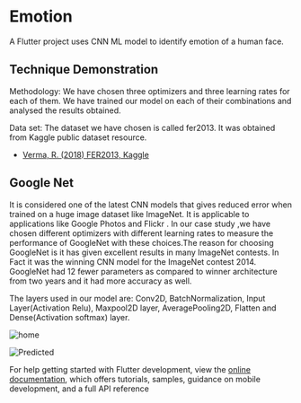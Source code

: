 # Emotion

A Flutter project uses CNN ML model to identify emotion of a human face.

## Technique Demonstration

Methodology:
We have chosen three optimizers and three learning rates for each of them. We have trained our model on each of their combinations and analysed the results obtained.
 
 
Data set:
The dataset we have chosen is called fer2013. It was obtained from Kaggle public dataset resource.


- [Verma, R. (2018) FER2013, Kaggle]([https://docs.flutter.dev/get-started/codelab](https://www.kaggle.com/datasets/deadskull7/fer2013))

## Google Net
It is considered one of the latest CNN models that gives reduced error when trained on a huge image dataset like ImageNet. It is applicable to applications like Google Photos and Flickr . In our case study ,we have chosen different optimizers with different learning rates to measure the performance of GoogleNet with these choices.The reason for choosing GoogleNet is it has given excellent results in many ImageNet contests. In Fact it was the winning CNN model for the ImageNet contest 2014. GoogleNet had 12 fewer parameters as compared to winner architecture from two years and it had more accuracy as well.

The layers used in our model are: Conv2D, BatchNormalization, Input Layer(Activation Relu), Maxpool2D layer, AveragePooling2D, Flatten and Dense(Activation softmax) layer.

![home]([http://url/to/img.png](https://github.com/lvlasuod/Emotion/blob/master/home.png))

![Predicted]([http://url/to/img.png](https://github.com/lvlasuod/Emotion/blob/master/Predicted.jpeg))

For help getting started with Flutter development, view the
[online documentation](https://docs.flutter.dev/), which offers tutorials,
samples, guidance on mobile development, and a full API reference
